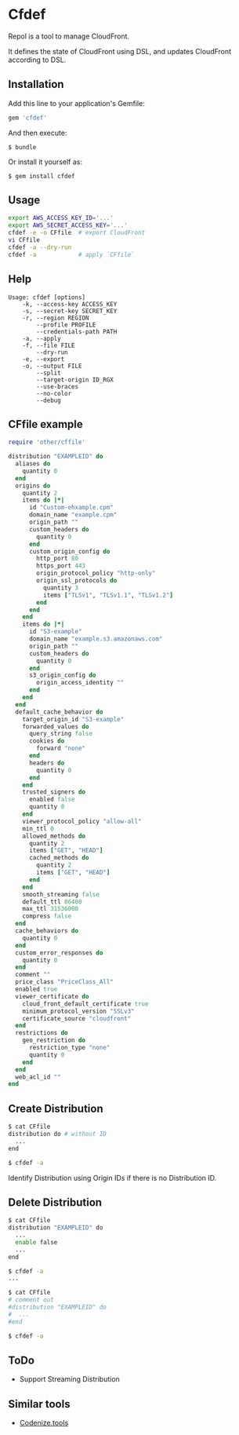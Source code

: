 # Cfdef

Repol is a tool to manage CloudFront.

It defines the state of CloudFront using DSL, and updates CloudFront according to DSL.

## Installation

Add this line to your application's Gemfile:

```ruby
gem 'cfdef'
```

And then execute:

    $ bundle

Or install it yourself as:

    $ gem install cfdef

## Usage

```sh
export AWS_ACCESS_KEY_ID='...'
export AWS_SECRET_ACCESS_KEY='...'
cfdef -e -o CFfile  # export CloudFront
vi CFfile
cfdef -a --dry-run
cfdef -a            # apply `CFfile`
```

## Help

```
Usage: cfdef [options]
    -k, --access-key ACCESS_KEY
    -s, --secret-key SECRET_KEY
    -r, --region REGION
        --profile PROFILE
        --credentials-path PATH
    -a, --apply
    -f, --file FILE
        --dry-run
    -e, --export
    -o, --output FILE
        --split
        --target-origin ID_RGX
        --use-braces
        --no-color
        --debug
```

## CFfile example

```ruby
require 'other/cffile'

distribution "EXAMPLEID" do
  aliases do
    quantity 0
  end
  origins do
    quantity 2
    items do |*|
      id "Custom-ehxample.cpm"
      domain_name "example.cpm"
      origin_path ""
      custom_headers do
        quantity 0
      end
      custom_origin_config do
        http_port 80
        https_port 443
        origin_protocol_policy "http-only"
        origin_ssl_protocols do
          quantity 3
          items ["TLSv1", "TLSv1.1", "TLSv1.2"]
        end
      end
    end
    items do |*|
      id "S3-example"
      domain_name "example.s3.amazonaws.com"
      origin_path ""
      custom_headers do
        quantity 0
      end
      s3_origin_config do
        origin_access_identity ""
      end
    end
  end
  default_cache_behavior do
    target_origin_id "S3-example"
    forwarded_values do
      query_string false
      cookies do
        forward "none"
      end
      headers do
        quantity 0
      end
    end
    trusted_signers do
      enabled false
      quantity 0
    end
    viewer_protocol_policy "allow-all"
    min_ttl 0
    allowed_methods do
      quantity 2
      items ["GET", "HEAD"]
      cached_methods do
        quantity 2
        items ["GET", "HEAD"]
      end
    end
    smooth_streaming false
    default_ttl 86400
    max_ttl 31536000
    compress false
  end
  cache_behaviors do
    quantity 0
  end
  custom_error_responses do
    quantity 0
  end
  comment ""
  price_class "PriceClass_All"
  enabled true
  viewer_certificate do
    cloud_front_default_certificate true
    minimum_protocol_version "SSLv3"
    certificate_source "cloudfront"
  end
  restrictions do
    geo_restriction do
      restriction_type "none"
      quantity 0
    end
  end
  web_acl_id ""
end
```

## Create Distribution

```sh
$ cat CFfile
distribution do # without ID
  ...
end

$ cfdef -a
```

Identify Distribution using Origin IDs if there is no Distribution ID.

## Delete Distribution

```sh
$ cat CFfile
distribution "EXAMPLEID" do
  ...
  enable false
  ...
end

$ cfdef -a
...

$ cat CFfile
# comment out
#distribution "EXAMPLEID" do
#  ...
#end

$ cfdef -a
```

## ToDo

* Support Streaming Distribution

## Similar tools
* [Codenize.tools](http://codenize.tools/)
